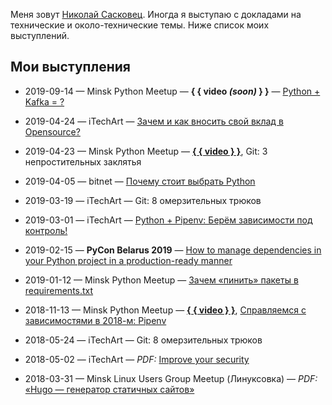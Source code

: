 Меня зовут [Николай Сасковец](https://github.com/shurph). Иногда я выступаю с докладами на технические и около-технические темы. Ниже список моих выступлений.

## Мои выступления

- 2019-09-14 — Minsk Python Meetup — **{ { video _(soon)_ } }** — [Python + Kafka = ?](https://shurph.github.io/talks/python-kafka/)
- 2019-04-24 — iTechArt — [Зачем и как вносить свой вклад в Opensource?](https://shurph.github.io/talks/opensource-taking-part/)
- 2019-04-23 — Minsk Python Meetup —
    **[{ { video } }](https://www.youtube.com/watch?v=OBrN-gwz8ec&list=PLjiAaL1HtGPaMPlrZGCDzUCTsVAyTbHJ4)**,
    Git: 3 непростительных заклятья 
- 2019-04-05 — bitnet — [Почему стоит выбрать Python](https://shurph.github.io/talks/python-choose-it/)
- 2019-03-19 — iTechArt — Git: 8 омерзительных трюков
- 2019-03-01 — iTechArt — [Python + Pipenv: Берём зависимости под контроль!](https://shurph.github.io/talks/python-dependencies-under-control/)
- 2019-02-15 — **PyCon Belarus 2019** — [How to manage dependencies in your Python project  in a production-ready manner](https://shurph.github.io/talks/python-manage-dependencies/)
- 2019-01-12 — Minsk Python Meetup — [Зачем «пинить» пакеты в requirements.txt](https://shurph.github.io/talks/python-pin-it/)

- 2018-11-13 — Minsk Python Meetup — 
    **[{ { video } }](https://www.youtube.com/watch?v=4lW2iZz7WBc)**,
    [Справляемся с зависимостями в 2018-м: Pipenv](https://shurph.github.io/talks/pipenv/)
- 2018-05-24 — iTechArt — Git: 8 омерзительных трюков
- 2018-05-02 — iTechArt — _PDF:_ [Improve your security](https://www.slideshare.net/NikolaySaskovets/improve-your-security-2018)
- 2018-03-31 — Minsk Linux Users Group Meetup (Линуксовка) — _PDF:_ [«Hugo — генератор статичных сайтов»](https://www.slideshare.net/NikolaySaskovets/hugo-hugo-static-site-generator)
